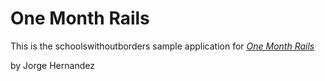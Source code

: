 # One Month Rails

This is the schoolswithoutborders sample application for [*One Month Rails*](http://onemonththrails.com)

by Jorge Hernandez